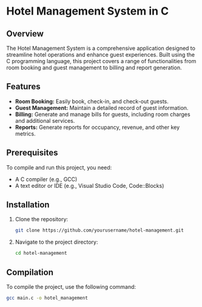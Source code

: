 
# Hotel Management System in C

## Overview

The Hotel Management System is a comprehensive application designed to streamline hotel operations and enhance guest experiences. Built using the C programming language, this project covers a range of functionalities from room booking and guest management to billing and report generation.

## Features

- **Room Booking:** Easily book, check-in, and check-out guests.
- **Guest Management:** Maintain a detailed record of guest information.
- **Billing:** Generate and manage bills for guests, including room charges and additional services.
- **Reports:** Generate reports for occupancy, revenue, and other key metrics.

## Prerequisites

To compile and run this project, you need:
- A C compiler (e.g., GCC)
- A text editor or IDE (e.g., Visual Studio Code, Code::Blocks)

## Installation

1. Clone the repository:
    ```sh
    git clone https://github.com/yourusername/hotel-management.git
    ```
2. Navigate to the project directory:
    ```sh
    cd hotel-management
    ```

## Compilation

To compile the project, use the following command:
```sh
gcc main.c -o hotel_management
